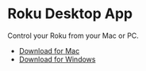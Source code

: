 # Roku Desktop App

Control your Roku from your Mac or PC.

* [Download for Mac](https://github.com/riebschlager/roku-remote/releases/download/0.1/RokuRemote-darwin-x64.zip)
* [Download for Windows](https://github.com/riebschlager/roku-remote/releases/download/0.1/RokuRemote-win32-x64.zip)
